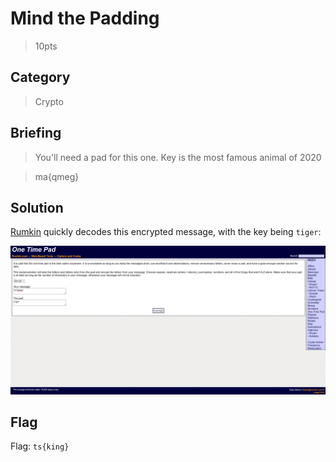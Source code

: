 # Mind the Padding
> 10pts

## Category
> Crypto

## Briefing
> You'll need a pad for this one. Key is the most famous animal of 2020

> ma{qmeg}

## Solution
[Rumkin](http://rumkin.com/tools/cipher/otp.php) quickly decodes this encrypted message, with the key being `tiger`:

![Rumkin.png](Rumkin.png)

## Flag
Flag: `ts{king}`
